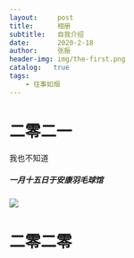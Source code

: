 ```yaml
---
layout:     post
title:      相册
subtitle:   自我介绍
date:       2020-2-18
author:     张振
header-img: img/the-first.png
catalog:   true
tags:
    - 往事如烟
---
```

# 二零二一
我也不知道
##### 一月十五日于安康羽毛球馆
![]({{site.baseurl}}/img/82/5B2675999669FECE9583AAC110F1532D.jpg)
# 二零二零
